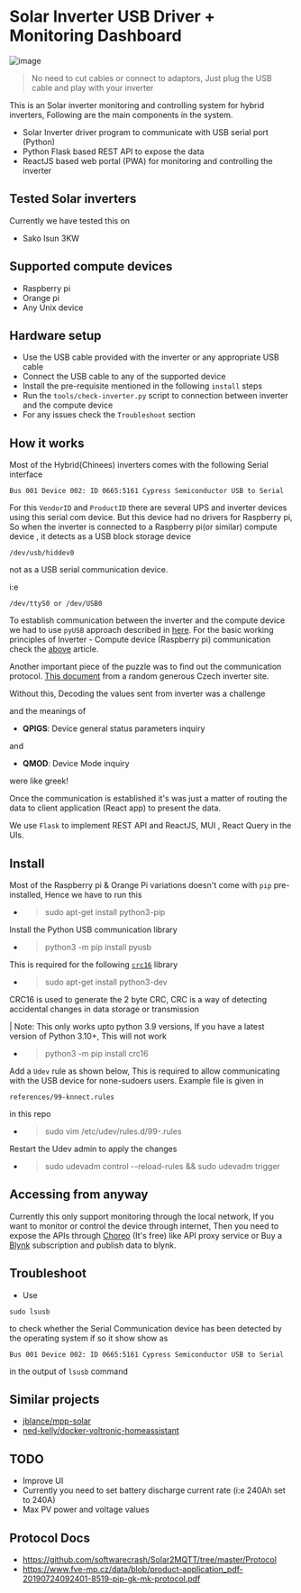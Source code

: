# Solar Inverter USB Driver + Monitoring Dashboard

![image](https://user-images.githubusercontent.com/3313885/175784426-5fe17f33-09e2-493f-89ab-6d0e3239ac0d.png)

> No need to cut cables or connect to adaptors, Just plug the USB cable and play with your inverter

This is an Solar inverter monitoring and controlling system for hybrid inverters, Following are the main components in the system.
- Solar Inverter driver program to communicate with USB serial port (Python)
- Python Flask based REST API to expose the data
- ReactJS based web portal (PWA) for monitoring and controlling the inverter
## Tested Solar inverters

Currently we have tested this on

- Sako Isun 3KW

## Supported compute devices

- Raspberry pi
- Orange pi
- Any Unix device

## Hardware setup

- Use the USB cable provided with the inverter or any appropriate USB cable
- Connect the USB cable to any of the supported device
- Install the pre-requisite mentioned in the following `install` steps
- Run the `tools/check-inverter.py` script to connection between inverter and the compute device 
- For any issues check the `Troubleshoot` section

## How it works

Most of the Hybrid(Chinees) inverters comes with the following Serial interface
```
Bus 001 Device 002: ID 0665:5161 Cypress Semiconductor USB to Serial
```
For this `VendorID` and `ProductID` there are several UPS and inverter devices using this serial com device. But this device had no drivers for Raspberry pi, So when the inverter is connected to a Raspberry pi(or similar) compute device , it detects as a USB block storage device
```
/dev/usb/hiddev0
```

not as a USB serial communication device.

i:e 

```
/dev/ttyS0 or /dev/USB0
```

To establish communication between the inverter and the compute device we had to use `pyUSB` approach described in [here](http://allican.be/blog/2017/01/28/reverse-engineering-cypress-serial-usb.html). For the basic working principles of Inverter - Compute device (Raspberry pi) communication check the [above](http://allican.be/blog/2017/01/28/reverse-engineering-cypress-serial-usb.html) article.

Another important piece of the puzzle was to find out the communication protocol.
[This document](https://www.fve-mp.cz/data/blob/product-application_pdf-20190724092401-8519-pip-gk-mk-protocol.pdf) from a random generous Czech inverter site.

Without this, Decoding the values sent from inverter was a challenge

and the meanings of 
- **QPIGS**<cr>: Device general status parameters inquiry

and 

- **QMOD**<cr>: Device Mode inquiry

were like greek!

Once the communication is established it's was just a matter of routing the data to client application (React app) to present the data.

We use `Flask` to implement REST API and ReactJS, MUI , React Query in the UIs.

## Install
Most of the Raspberry pi & Orange Pi variations doesn't come with `pip` pre-installed, Hence we have to run this 
- > sudo apt-get install python3-pip

Install the Python USB communication library
- > python3 -m pip install pyusb

This is required for the following [`crc16`](https://pypi.org/project/crc16/) library

- > sudo apt-get install python3-dev

CRC16 is used to generate the 2 byte CRC, CRC is a way of detecting accidental changes in data storage or transmission

| Note: This only works upto python 3.9 versions, If you have a latest version of Python 3.10+, This will not work

- > python3 -m pip install crc16 

Add a `Udev` rule as shown below, This is required to allow communicating with the USB device for none-sudoers users. Example file is given in 
```
references/99-knnect.rules
```
in this repo
- > sudo vim /etc/udev/rules.d/99-<any-name>.rules

Restart the Udev admin to apply the changes
- > sudo udevadm control --reload-rules && sudo udevadm trigger

## Accessing from anyway

Currently this only support monitoring through the local network, If you want to monitor or control the device through internet, Then you need to expose the APIs through [Choreo](https://console.choreo.dev/) (It's free) like API proxy service or  Buy a [Blynk](https://blynk.io/) subscription and publish data to blynk.
## Troubleshoot

- Use
```
sudo lsusb
```
to check whether the Serial Communication device has been detected by the operating system
if so it show show as
```
Bus 001 Device 002: ID 0665:5161 Cypress Semiconductor USB to Serial
```
in the output of `lsusb` command 

## Similar projects

- [jblance/mpp-solar](https://github.com/jblance/mpp-solar)
- [ned-kelly/docker-voltronic-homeassistant](https://github.com/ned-kelly/docker-voltronic-homeassistant)


## TODO

- Improve UI
- Currently you need to set battery discharge current rate (i:e 240Ah set to 240A)
- Max PV power and voltage values
  
## Protocol Docs
  - https://github.com/softwarecrash/Solar2MQTT/tree/master/Protocol
  - https://www.fve-mp.cz/data/blob/product-application_pdf-20190724092401-8519-pip-gk-mk-protocol.pdf
